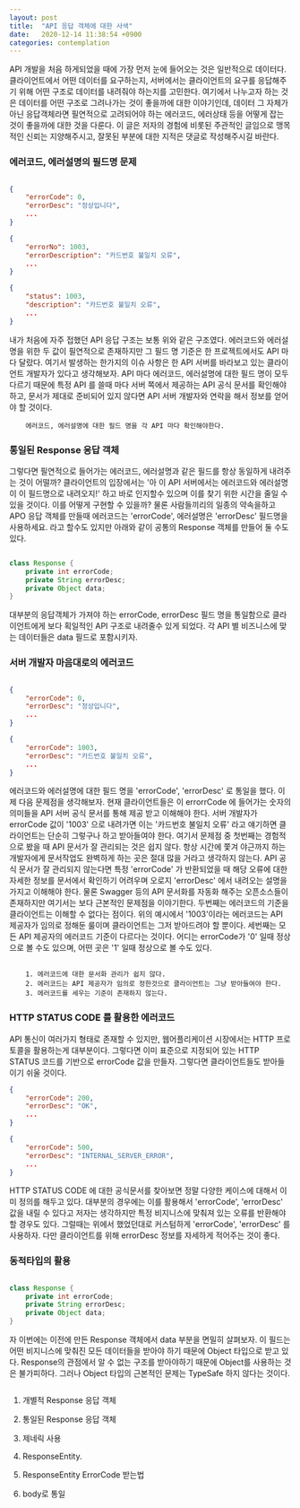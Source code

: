 ```yaml
---
layout: post
title:  "API 응답 객체에 대한 사색"
date:   2020-12-14 11:38:54 +0900
categories: contemplation
---
```


API 개발을 처음 하게되었을 때에 가장 먼저 눈에 들어오는 것은 일반적으로 데이터다. 클라이언트에서 어떤 데이터를 요구하는지, 서버에서는 클라이언트의 요구를 응답해주기 위해 어떤 구조로 데이터를 내려줘야 하는지를 고민한다.
여기에서 나누고자 하는 것은 데이터를 어떤 구조로 그려나가는 것이 좋을까에 대한 이야기인데, 데이터 그 자체가 아닌 응답객체라면 필연적으로 고려되어야 하는 에러코드, 에러상태 등을 어떻게 잡는 것이 좋을까에 대한 것을 다룬다. 이 글은 저자의 경험에 비롯된 주관적인 글임으로 맹목적인 신뢰는 지양해주시고, 잘못된 부분에 대한 지적은 댓글로 작성해주시길 바란다.

### 에러코드, 에러설명의 필드명 문제

```json

{
    "errorCode": 0,
    "errorDesc": "정상입니다",
    ...
}

{
    "errorNo": 1003,
    "errorDescription": "카드번호 불일치 오류",
    ...
}

{
    "status": 1003,
    "description": "카드번호 불일치 오류",
    ...
}


```

내가 처음에 자주 접했던 API 응답 구조는 보통 위와 같은 구조였다. 에러코드와 에러설명을 위한 두 값이 필연적으로 존재하지만 그 필드 명 기준은 한 프로젝트에서도 API 마다 달랐다. 여기서 발생하는 한가지의 이슈 사항은 한 API 서버를 바라보고 있는 클라이언트 개발자가 있다고 생각해보자. API 마다 에러코드, 에러설명에 대한 필드 명이 모두 다르기 때문에 특정 API 를 쓸때 마다 서버 쪽에서 제공하는 API 공식 문서를 확인해야하고, 문서가 제대로 준비되어 있지 않다면 API 서버 개발자와 연락을 해서 정보를 얻어야 할 것이다.

```
    에러코드, 에러설명에 대한 필드 명을 각 API 마다 확인해야한다.
```

### 통일된 Response 응답 객체

그렇다면 필연적으로 들어가는 에러코드, 에러설명과 같은 필드를 항상 동일하게 내려주는 것이 어떨까? 클라이언트의 입장에서는 '아 이 API 서버에서는 에러코드와 에러설명이 이 필드명으로 내려오지!' 하고 바로 인지할수 있으며 이를 찾기 위한 시간을 줄일 수 있을 것이다. 이를 어떻게 구현할 수 있을까? 물론 사람들끼리의 일종의 약속을하고 APO 응답 객체를 만들때 에러코드는 'errorCode', 에러설명은 'errorDesc' 필드명을 사용하세요. 라고 할수도 있지만 아래와 같이 공통의 Response 객체를 만들어 둘 수도 있다.

```java

class Response {
    private int errorCode;
    private String errorDesc;
    private Object data;
}

```

대부분의 응답객체가 가져야 하는 errorCode, errorDesc 필드 명을 통일함으로 클라이언트에게 보다 획일적인 API 구조로 내려줄수 있게 되었다. 각 API 별 비즈니스에 맞는 데이터들은 data 필드로 포함시키자.

### 서버 개발자 마음대로의 에러코드

```json

{
    "errorCode": 0,
    "errorDesc": "정상입니다",
    ...
}

{
    "errorCode": 1003,
    "errorDesc": "카드번호 불일치 오류",
    ...
}

```

에러코드와 에러설명에 대한 필드 명을 'errorCode', 'errorDesc' 로 통일을 했다. 이제 다음 문제점을 생각해보자. 현재 클라이언트들은 이 errorrCode 에 들어가는 숫자의 의미들을 API 서버 공식 문서를 통해 제공 받고 이해해야 한다. 서버 개발자가 errorCode 값이 '1003' 으로 내려가면 이는 '카드번호 불일치 오류' 라고 얘기하면 클라이언트는 단순히 그렇구나 하고 받아들여야 한다. 여기서 문제점 중 첫번째는 경험적으로 봤을 때 API 문서가 잘 관리되는 것은 쉽지 않다. 항상 시간에 쫓겨 야근까지 하는 개발자에게 문서작업도 완벽하게 하는 곳은 절대 많을 거라고 생각하지 않는다. API 공식 문서가 잘 관리되지 않는다면 특정 'errorCode' 가 반환되었을 때 해당 오류에 대한 자세한 정보를 문서에서 확인하기 어려우며 오로지 'errorDesc' 에서 내려오는 설명을 가지고 이해해야 한다. 물론 Swagger 등의 API 문서화를 자동화 해주는 오픈소스들이 존재하지만 여기서는 보다 근본적인 문제점을 이야기한다. 두번째는 에러코드의 기준을 클라이언트는 이해할 수 없다는 점이다. 위의 예시에서 '1003'이라는 에러코드는 API 제공자가 임의로 정해둔 룰이며 클라이언트는 그저 받아드려야 할 뿐이다. 세번째는 모든 API 제공자의 에러코드 기준이 다르다는 것이다. 어디는 errorCode가 '0' 일때 정상으로 볼 수도 있으며, 어떤 곳은 '1' 일때 정상으로 볼 수도 있다.

```

    1. 에러코드에 대한 문서화 관리가 쉽지 않다.
    2. 에러코드는 API 제공자가 임의로 정한것으로 클라이언트는 그냥 받아들여야 한다.
    3. 에러코드를 세우는 기준이 존재하지 않는다.

```

### HTTP STATUS CODE 를 활용한 에러코드

API 통신이 여러가지 형태로 존재할 수 있지만, 웹어플리케이션 시장에서는 HTTP 프로토콜을 활용하는게 대부분이다. 그렇다면 이미 표준으로 지정되어 있는 HTTP STATUS 코드를 기반으로 errorCode 값을 만들자. 그렇다면 클라이언트들도 받아들이기 쉬울 것이다.

```json
{
    "errorCode": 200,
    "errorDesc": "OK",
    ...
}

{
    "errorCode": 500,
    "errorDesc": "INTERNAL_SERVER_ERROR",
    ...
}

```

HTTP STATUS CODE 에 대한 공식문서를 찾아보면 정말 다양한 케이스에 대해서 이미 정의를 해두고 있다. 대부분의 경우에는 이를 활용해서 'errorCode', 'errorDesc' 값을 내릴 수 있다고 저자는 생각하지만 특정 비지니스에 맞춰져 있는 오류를 반환해야할 경우도 있다.
그럴때는 위에서 했었던대로 커스텀하게 'errorCode', 'errorDesc' 를 사용하자. 다만 클라이언트를 위해 errorDesc 정보를 자세하게 적어주는 것이 좋다.

### 동적타입의 활용

```java

class Response {
    private int errorCode;
    private String errorDesc;
    private Object data;
}

```

자 이번에는 이전에 만든 Response 객체에서 data 부분을 면밀히 살펴보자. 이 필드는 어떤 비지니스에 맞춰진 모든 데이터들을 받아야 하기 때문에 Object 타입으로 받고 있다. Response의 관점에서 알 수 없는 구조를 받아야하기 때문에 Object를 사용하는 것은 불가피하다. 그러나 Object 타입의 근본적인 문제는 TypeSafe 하지 않다는 것이다.

```java


```



1. 개별적 Response 응답 객체

2. 통일된 Response 응답 객체

3. 제네릭 사용

4. ResponseEntity.

5. ResponseEntity ErrorCode 받는법

6. body로 통일
